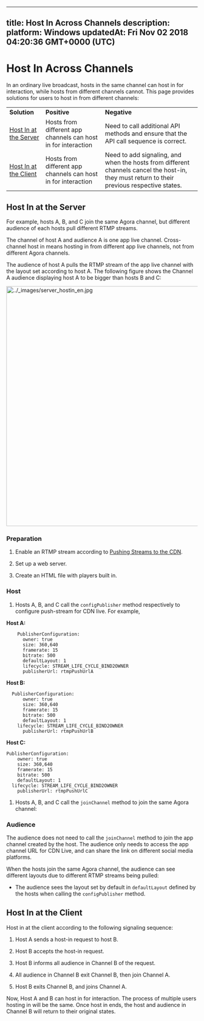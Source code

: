 
---
title: Host In Across Channels
description: 
platform: Windows
updatedAt: Fri Nov 02 2018 04:20:36 GMT+0000 (UTC)
---
# Host In Across Channels
In an ordinary live broadcast, hosts in the same channel can host in for interaction, while hosts from different channels cannot. This page provides solutions for users to host in from different channels:

<table>
<colgroup>
<col/>
<col/>
<col/>
</colgroup>
<tbody>
<tr><td><strong>Solution</strong></td>
<td><strong>Positive</strong></td>
<td><strong>Negative</strong></td>
</tr>
<tr><td><a href="#host-in-at-the-server">Host In at the Server</a></td>
<td>Hosts from different app channels can host in for interaction</td>
<td>Need to call additional API methods and ensure that the API call sequence is correct.</td>
</tr>
<tr><td><a href="#host-in-at-the-client">Host In at the Client</a></td>
<td>Hosts from different app channels can host in for interaction</td>
<td>Need to add signaling, and when the hosts from different channels cancel the host-in, they must return to their previous respective states.</td>
</tr>
</tbody>
</table>


<a name="host-in-at-the-server"></a>
## Host In at the Server

For example, hosts A, B, and C join the same Agora channel, but different audience of each hosts pull different RTMP streams.

The channel of host A and audience A is one app live channel. Cross-channel host in means hosting in from different app live channels, not from different Agora channels.

The audience of host A pulls the RTMP stream of the app live channel with the layout set according to host A. The following figure shows the Channel A audience displaying host A to be bigger than hosts B and C:

<img alt="../_images/server_hostin_en.jpg" src="https://web-cdn.agora.io/docs-files/en/server_hostin_en.jpg" style="width: 630px; "/>


### Preparation

1.  Enable an RTMP stream according to [Pushing Streams to the CDN](../../en/Quickstart%20Guide/push_stream_windows.md).

2.  Set up a web server.

3.  Create an HTML file with players built in.


### Host

1.  Hosts A, B, and C call the <code>configPublisher</code> method respectively to configure push-stream for CDN live. For example,


**Host A:**

```
    PublisherConfiguration:
      owner: true
      size: 360,640
      framerate: 15
      bitrate: 500
      defaultLayout: 1
      lifecycle: STREAM_LIFE_CYCLE_BIND2OWNER
      publisherUrl: rtmpPushUrlA
```

**Host B:**

```
  PublisherConfiguration:
      owner: true
      size: 360,640
      framerate: 15
      bitrate: 500
      defaultLayout: 1
    lifecycle: STREAM_LIFE_CYCLE_BIND2OWNER
      publisherUrl: rtmpPushUrlB

```

**Host C:**

```
PublisherConfiguration:
    owner: true
    size: 360,640
    framerate: 15
    bitrate: 500
    defaultLayout: 1
  lifecycle: STREAM_LIFE_CYCLE_BIND2OWNER
    publisherUrl: rtmpPushUrlC
```

1.  Hosts A, B, and C call the <code>joinChannel</code> method to join the same Agora channel:


### Audience

The audience does not need to call the <code>joinChannel</code> method to join the app channel created by the host. The audience only needs to access the app channel URL for CDN Live, and can share the link on different social media platforms.

When the hosts join the same Agora channel, the audience can see different layouts due to different RTMP streams being pulled:

-   The audience sees the layout set by default in `defaultLayout` defined by the hosts when calling the <code>configPublisher</code> method.

## Host In at the Client

Host in at the client according to the following signaling sequence:

1.  Host A sends a host-in request to host B.

2.  Host B accepts the host-in request.

3.  Host B informs all audience in Channel B of the request.

4.  All audience in Channel B exit Channel B, then join Channel A.

5.  Host B exits Channel B, and joins Channel A.


Now, Host A and B can host in for interaction. The process of multiple users hosting in will be the same. Once host in ends, the host and audience in Channel B will return to their original states.



